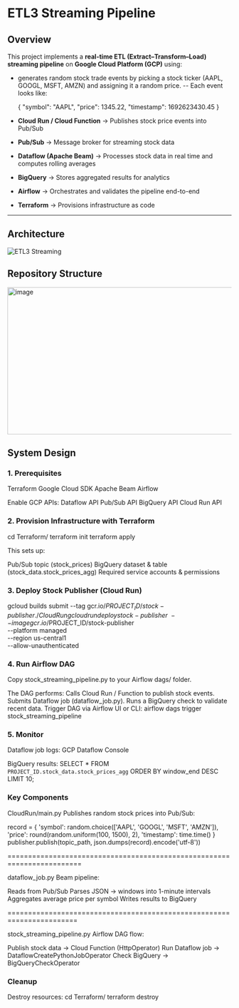 # ETL3 Streaming Pipeline

##  Overview
This project implements a **real-time ETL (Extract–Transform–Load) streaming pipeline** on **Google Cloud Platform (GCP)** using:

- generates random stock trade events by picking a stock ticker (AAPL, GOOGL, MSFT, AMZN) and assigning it a random price.
-- Each event looks like:

     {
  "symbol": "AAPL",
  "price": 1345.22,
  "timestamp": 1692623430.45
}
- **Cloud Run / Cloud Function** → Publishes stock price events into Pub/Sub  
- **Pub/Sub** → Message broker for streaming stock data  
- **Dataflow (Apache Beam)** → Processes stock data in real time and computes rolling averages  
- **BigQuery** → Stores aggregated results for analytics  
- **Airflow** → Orchestrates and validates the pipeline end-to-end  
- **Terraform** → Provisions infrastructure as code  

---

## Architecture

![ETL3 Streaming](https://github.com/user-attachments/assets/32408787-6c39-4cb0-ac43-4508f3d7a578)


## Repository Structure

<img width="747" height="330" alt="image" src="https://github.com/user-attachments/assets/7517987e-55a3-4ef9-8c8f-16569eb0ec48" />



## System Design

### 1. Prerequisites

Terraform
Google Cloud SDK
Apache Beam
Airflow

Enable GCP APIs:
Dataflow API
Pub/Sub API
BigQuery API
Cloud Run API

### 2. Provision Infrastructure with Terraform

cd Terraform/
terraform init
terraform apply


This sets up:

Pub/Sub topic (stock_prices)
BigQuery dataset & table (stock_data.stock_prices_agg)
Required service accounts & permissions

### 3. Deploy Stock Publisher (Cloud Run)

gcloud builds submit --tag gcr.io/$PROJECT_ID/stock-publisher ./CloudRun
gcloud run deploy stock-publisher \
  --image gcr.io/$PROJECT_ID/stock-publisher \
  --platform managed \
  --region us-central1 \
  --allow-unauthenticated

### 4. Run Airflow DAG

Copy stock_streaming_pipeline.py to your Airflow dags/ folder.

The DAG performs:
Calls Cloud Run / Function to publish stock events.
Submits Dataflow job (dataflow_job.py).
Runs a BigQuery check to validate recent data.
Trigger DAG via Airflow UI or CLI:
airflow dags trigger stock_streaming_pipeline

### 5. Monitor

Dataflow job logs: GCP Dataflow Console

BigQuery results:
SELECT *
FROM `PROJECT_ID.stock_data.stock_prices_agg`
ORDER BY window_end DESC
LIMIT 10;

### Key Components

CloudRun/main.py
Publishes random stock prices into Pub/Sub:

record = {
    'symbol': random.choice(['AAPL', 'GOOGL', 'MSFT', 'AMZN']),
    'price': round(random.uniform(100, 1500), 2),
    'timestamp': time.time()
}
publisher.publish(topic_path, json.dumps(record).encode('utf-8'))

========================================================================

dataflow_job.py
Beam pipeline:

Reads from Pub/Sub
Parses JSON → windows into 1-minute intervals
Aggregates average price per symbol
Writes results to BigQuery

=======================================================================

stock_streaming_pipeline.py
Airflow DAG flow:

Publish stock data → Cloud Function (HttpOperator)
Run Dataflow job → DataflowCreatePythonJobOperator
Check BigQuery → BigQueryCheckOperator

### Cleanup

Destroy resources:
cd Terraform/
terraform destroy

